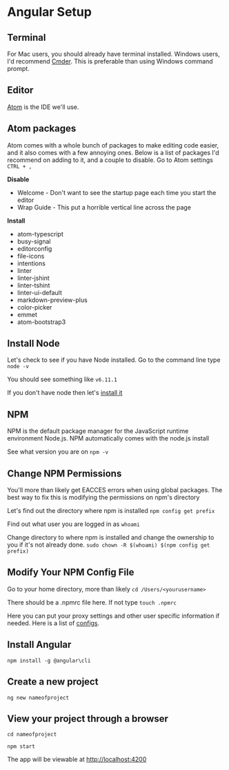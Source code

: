 # Angular Setup

## Terminal
For Mac users, you should already have terminal installed. Windows users, I'd recommend [Cmder](http://cmder.net). This is preferable than using Windows command prompt.

## Editor
[Atom](https://atom.io) is the IDE we'll use.

## Atom packages
Atom comes with a whole bunch of packages to make editing code easier, and it also comes with a few annoying ones. Below is a list of packages I'd recommend on adding to it, and a couple to disable. Go to Atom settings `CTRL + ,`

<strong>Disable</strong>
<ul>
  <li>Welcome - Don't want to see the startup page each time you start the editor</li>
  <li>Wrap Guide - This put a horrible vertical line across the page</li>
</ul>

<strong>Install</strong>
<ul>
  <li>atom-typescript</li>
  <li>busy-signal</li>
  <li>editorconfig</li>
  <li>file-icons</li>
  <li>intentions</li>
  <li>linter</li>
  <li>linter-jshint</li>
  <li>linter-tshint</li>
  <li>linter-ui-default</li>
  <li>markdown-preview-plus</li>
  <li>color-picker</li>
  <li>emmet</li>
  <li>atom-bootstrap3</li>
</ul>

## Install Node
Let's check to see if you have Node installed. Go to the command line type `node -v`

You should see something like `v6.11.1`

If you don't have node then let's [install it](https://nodejs.org/en/download)

## NPM
NPM is the default package manager for the JavaScript runtime environment Node.js. NPM automatically comes with the node.js install

See what version you are on `npm -v`

## Change NPM Permissions
You'll more than likely get EACCES errors when using global packages. The best way to fix this is modifying the permissions on npm's directory

Let's find out the directory where npm is installed `npm config get prefix`

Find out what user you are logged in as `whoami`

Change directory to where npm is installed and change the ownership to you if it's not already done. `sudo chown -R $(whoami) $(npm config get prefix)`

## Modify Your NPM Config File
Go to your home directory, more than likely `cd /Users/<yourusername>`

There should be a .npmrc file here. If not type `touch .npmrc`

Here you can put your proxy settings and other user specific information if needed. Here is a list of [configs](https://docs.npmjs.com/misc/config).

## Install Angular
`npm install -g @angular\cli`

## Create a new project
`ng new nameofproject`

## View your project through a browser
`cd nameofproject`

`npm start`

The app will be viewable at [http://localhost:4200](http://localhost:4200)
